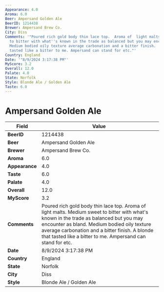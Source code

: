 ```yaml
---
Appearance: 4.0
Aroma: 6.0
Beer: Ampersand Golden Ale
BeerID: 1214438
Brewer: Ampersand Brew Co.
City: Diss
Comments: '"Poured rich gold body thin lace top.  Aroma of  light malts. Medium sweet
  to bitter with what''s known in the trade as balanced but you may encounter as bland.
  Medium bodied oily texture average carbonation and a bitter finish.  A blonde that
  tasted like a bitter to me. Ampersand can stand for etc."'
Country: England
Date: '"8/9/2024 3:17:38 PM"'
MyScore: 3.2
Overall: 12.0
Palate: 4.0
State: Norfolk
Style: Blonde Ale / Golden Ale
Taste: 6.0
---
```


# Ampersand Golden Ale

| Field         | Value |
|---------------|-------|
| **BeerID** | 1214438 |
| **Beer** | Ampersand Golden Ale |
| **Brewer** | Ampersand Brew Co. |
| **Aroma** | 6.0 |
| **Appearance** | 4.0 |
| **Taste** | 6.0 |
| **Palate** | 4.0 |
| **Overall** | 12.0 |
| **MyScore** | 3.2 |
| **Comments** | Poured rich gold body thin lace top.  Aroma of  light malts. Medium sweet to bitter with what's known in the trade as balanced but you may encounter as bland. Medium bodied oily texture average carbonation and a bitter finish.  A blonde that tasted like a bitter to me. Ampersand can stand for etc. |
| **Date** | 8/9/2024 3:17:38 PM |
| **Country** | England |
| **State** | Norfolk |
| **City** | Diss |
| **Style** | Blonde Ale / Golden Ale |

